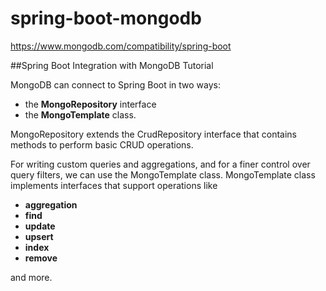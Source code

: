 # spring-boot-mongodb

https://www.mongodb.com/compatibility/spring-boot

##Spring Boot Integration with MongoDB Tutorial

MongoDB can connect to Spring Boot in two ways:
- the **MongoRepository** interface
- the **MongoTemplate** class. 

MongoRepository extends the CrudRepository interface that contains methods to perform basic CRUD operations. 

For writing custom queries and aggregations, and for a finer control over query filters, 
we can use the MongoTemplate class. MongoTemplate class implements interfaces that support operations like 

- **aggregation**
- **find** 
- **update**
- **upsert**
- **index**
- **remove**

and more.